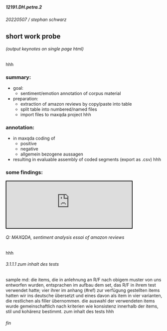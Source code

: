 ##### 12191.DH.petra.2
###### 20220507 / stephan schwarz
## short work probe

<link rel="stylesheet" type="text/css" href="https://school.dh-index.org/public/pr/assets/style_md.css">


<h6><a onclick="printcat(20220512)" style="cursor:pointer;">(output keynotes on single page html)</a></h6>
hhh

### summary:
- goal:
    - sentiment/emotion annotation of corpus material
- preparation:
    - extraction of amazon reviews by copy/paste into table
    - split table into numbered/named files
    - import files to maxqda project
hhh

### annotation:
- in maxqda coding of 
    - positive
    - negative
    - allgemein bezogene aussagen
- resulting in evaluable assembly of coded segments (export as .csv)
hhh

### some findings:

<iframe src="https://school.dh-index.org/public/pr/2022-05-12/petra_codes.html" width="80%" style="border:2px solid black;"></iframe>

###### Q: MAXQDA, sentiment analysis essai of amazon reviews
hhh

###### 3.1.1.1 zum inhalt des tests
sample md: die items, die in anlehnung an R/F nach obigem muster von uns entworfen wurden, entsprachen im aufbau dem set, das R/F in ihrem test verwendet hatte; vier ihrer im anhang (#ref) zur verfügung gestellten items hatten wir ins deutsche übersetzt und eines davon als item in vier varianten, die restlichen als filler übernommen. die auswahl der verwendeten items wurde gemeinschaftlich nach kriterien wie konsistenz innerhalb der items, stil und kohärenz bestimmt. zum inhalt des tests
hhh
###### fin